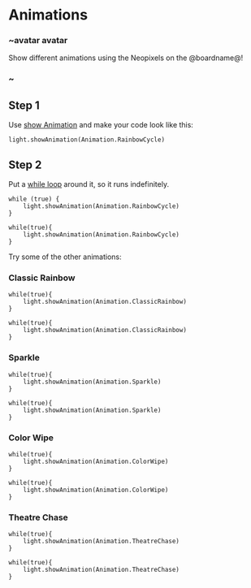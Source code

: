 # Animations

### ~avatar avatar

Show different animations using the Neopixels on the @boardname@!

### ~

## Step 1

Use [show Animation](/reference/light/show-animation) and make your code look like this:

```blocks
light.showAnimation(Animation.RainbowCycle)
```

## Step 2

Put a [while loop](/reference/loops/while) around it, so it runs indefinitely. 

```blocks
while (true) {
    light.showAnimation(Animation.RainbowCycle)
}
```

```sim
while(true){
    light.showAnimation(Animation.RainbowCycle)
}
```

Try some of the other animations: 

### Classic Rainbow

```blocks
while(true){
    light.showAnimation(Animation.ClassicRainbow)
}
```

```sim
while(true){
    light.showAnimation(Animation.ClassicRainbow)
}
```

### Sparkle

```blocks
while(true){
    light.showAnimation(Animation.Sparkle)
}
```

```sim
while(true){
    light.showAnimation(Animation.Sparkle)
}
```

### Color Wipe

```blocks
while(true){
    light.showAnimation(Animation.ColorWipe)
}
```

```sim
while(true){
    light.showAnimation(Animation.ColorWipe)
}
```

### Theatre Chase

```blocks
while(true){
    light.showAnimation(Animation.TheatreChase)
}
```

```sim
while(true){
    light.showAnimation(Animation.TheatreChase)
}
```